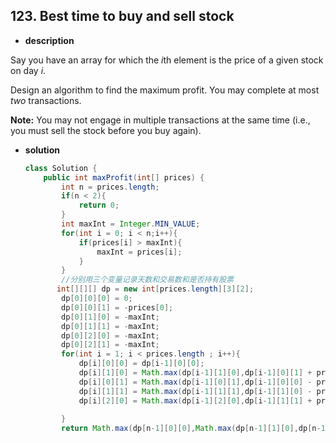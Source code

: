 ## 123. Best time to buy and sell stock 

* **description**

Say you have an array for which the *i*th element is the price of a given stock on day *i*.

Design an algorithm to find the maximum profit. You may complete at most *two* transactions.

**Note:** You may not engage in multiple transactions at the same time (i.e., you must sell the stock before you buy again).

* **solution**

  ```java
  class Solution {
      public int maxProfit(int[] prices) {
          int n = prices.length;
          if(n < 2){
              return 0;
          }
          int maxInt = Integer.MIN_VALUE;
          for(int i = 0; i < n;i++){
              if(prices[i] > maxInt){
                  maxInt = prices[i];
              }
          }
          //分别用三个变量记录天数和交易数和是否持有股票
         int[][][] dp = new int[prices.length][3][2];
          dp[0][0][0] = 0;
          dp[0][0][1] = -prices[0];
          dp[0][1][0] = -maxInt;
          dp[0][1][1] = -maxInt;
          dp[0][2][0] = -maxInt;
          dp[0][2][1] = -maxInt;
          for(int i = 1; i < prices.length ; i++){
              dp[i][0][0] = dp[i-1][0][0]; 
              dp[i][1][0] = Math.max(dp[i-1][1][0],dp[i-1][0][1] + prices[i]);//某一天交易了一次且不持有股票，等于前一天交易了一次不持有股票和前一天持有股票交易了零次且当天卖出持有股票当中的较大者
              dp[i][0][1] = Math.max(dp[i-1][0][1],dp[i-1][0][0] - prices[i]);
              dp[i][1][1] = Math.max(dp[i-1][1][1],dp[i-1][1][0] - prices[i]);
              dp[i][2][0] = Math.max(dp[i-1][2][0],dp[i-1][1][1] + prices[i]);
              
          }
          return Math.max(dp[n-1][0][0],Math.max(dp[n-1][1][0],dp[n-1][2][0]));
  ```

  